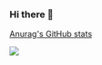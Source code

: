 ### Hi there 👋

[Anurag's GitHub stats](https://github-readme-stats.vercel.app/api?username=JongMinCh0i&&show_icons=true&theme=tokyonight)

 <img src="http://mazandi.herokuapp.com/api?handle=imonlyone&theme=warm"/>
